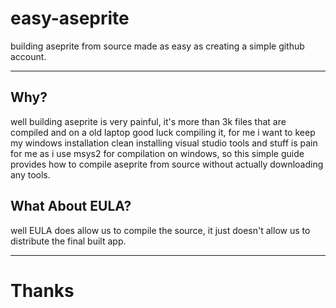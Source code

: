 # easy-aseprite
building aseprite from source made as easy as creating a simple github account.

---
## Why?

well building aseprite is very painful, it's more than 3k files that are compiled and on a old laptop good luck compiling it, for me i want to keep my windows installation clean installing visual studio tools and stuff is pain for me as i use msys2 for compilation on windows, so this simple guide provides how to compile aseprite from source without actually downloading any tools.

## What About EULA?

well EULA does allow us to compile the source, it just doesn't allow us to distribute the final built app.

---
# Thanks
